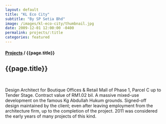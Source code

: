 ```yaml
---
layout: default
title: "KL Eco City"
subtitle: "By SP Setia Bhd"
image: /images/kl-eco-city/thumbnail.jpg
date: 2009-12-01 12:00:00 -0400
permalink: projects/:title
categories: featured
---
```


<section>
  <h4>
    <a href="projects">Projects</a> / {{page.title}}
  </h4>
  <h1 class="header">{{page.title}}</h1>
  <div class="row">
    <div class="8u 12u$(medium)">
      <span class="image fit"><img data-src="{{ site.baseurl }}/images/kl-eco-city/pic01.jpg" alt="" /></span>
      <span class="image fit"><img data-src="{{ site.baseurl }}/images/kl-eco-city/pic02.jpg" alt="" /></span>
      <span class="image fit"><img data-src="{{ site.baseurl }}/images/kl-eco-city/pic03.jpg" alt="" /></span>
      <span class="image fit"><img data-src="{{ site.baseurl }}/images/kl-eco-city/pic04.jpg" alt="" /></span>
      <span class="image fit"><img data-src="{{ site.baseurl }}/images/kl-eco-city/pic05.jpg" alt="" /></span>
      <span class="image fit"><img data-src="{{ site.baseurl }}/images/kl-eco-city/pic06.jpg" alt="" /></span>
    </div>
    <div class="4u$ 12u$(medium) important(medium)">
      <p>
        Design Architect for Boutique Offices & Retail Mall of Phase 1, Parcel C up to Tender Stage. Contract value of
        RM1.02 bil. A massive mixed-use development on the famous Kg Abdullah Hukum grounds. Signed-off design
        maintained by the client; even after leaving employment from the architecture firm, up to the completion of the
        project. 2011 was considered the early years of many projects of this kind.
      </p>     
    </div>
  </div>
</section>
